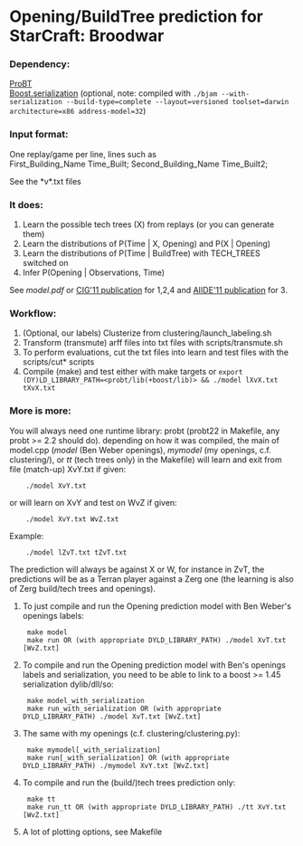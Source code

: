 # Opening/BuildTree prediction for StarCraft: Broodwar

### Dependency:  
[ProBT](http://probayes.com/index.php?option=com_content&view=article&id=83&Itemid=88&lang=en)  
[Boost.serialization](http://www.boost.org/doc/libs/1_45_0/libs/serialization/doc/index.html) (optional, note: compiled with `./bjam --with-serialization --build-type=complete --layout=versioned toolset=darwin architecture=x86 address-model=32`)

### Input format:  
One replay/game per line, lines such as  
    First_Building_Name Time_Built; Second_Building_Name Time_Built2;

See the \*v\*.txt files

### It does:  

1. Learn the possible tech trees (X) from replays (or you can generate them)
2. Learn the distributions of P(Time | X, Opening) and P(X | Opening)
3. Learn the distributions of P(Time | BuildTree) with TECH\_TREES switched on
4. Infer P(Opening | Observations, Time)

See *model.pdf* or [CIG'11 publication](http://dl.dropbox.com/u/14035465/OpeningPrediction.pdf) for 1,2,4 and [AIIDE'11 publication](http://dl.dropbox.com/u/14035465/AIIDE_11_RC1.pdf) for 3.

### Workflow:

1. (Optional, our labels) Clusterize from clustering/launch\_labeling.sh
2. Transform (transmute) arff files into txt files with scripts/transmute.sh
3. To perform evaluations, cut the txt files into learn and test files with the scripts/cut\* scripts
4. Compile (make) and test either with make targets or `export (DY)LD_LIBRARY_PATH=<probt/lib(+boost/lib)> && ./model lXvX.txt tXvX.txt`

### More is more:

You will always need one runtime library: probt (probt22 in Makefile, any probt >= 2.2 should do).
depending on how it was compiled, the main of model.cpp (*model* (Ben Weber openings), *mymodel* (my openings, c.f. clustering/), or *tt* (tech trees only) in the Makefile) will learn and exit from file (match-up) XvY.txt if given:

        ./model XvY.txt

or will learn on XvY and test on WvZ if given:

        ./model XvY.txt WvZ.txt

Example:

        ./model lZvT.txt tZvT.txt

The prediction will always be against X or W, for instance in ZvT, the predictions will be as a Terran player against a Zerg one (the learning is also of Zerg build/tech trees and openings).

1. To just compile and run the Opening prediction model with Ben Weber's openings labels: 

        make model
        make run OR (with appropriate DYLD_LIBRARY_PATH) ./model XvT.txt [WvZ.txt]

2. To compile and run the Opening prediction model with Ben's openings labels and serialization, you need to be able to link to a boost >= 1.45 serialization dylib/dll/so:

        make model_with_serialization
        make run_with_serialization OR (with appropriate DYLD_LIBRARY_PATH) ./model XvT.txt [WvZ.txt]

3. The same with my openings (c.f. clustering/clustering.py):

        make mymodel[_with_serialization]
        make run[_with_serialization] OR (with appropriate DYLD_LIBRARY_PATH) ./mymodel XvY.txt [WvZ.txt]

4. To compile and run the (build/)tech trees prediction only:

        make tt
        make run_tt OR (with appropriate DYLD_LIBRARY_PATH) ./tt XvY.txt [WvZ.txt]

5. A lot of plotting options, see Makefile
